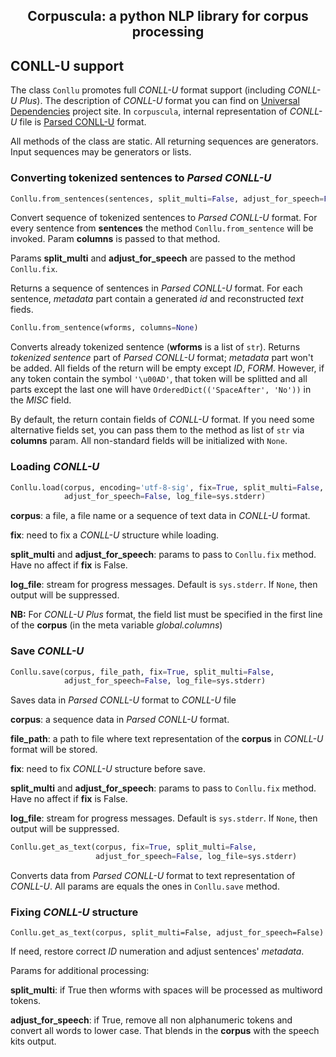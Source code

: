<h2 align="center">Corpuscula: a python NLP library for corpus processing</h2>

## CONLL-U support

The class `Conllu` promotes full *CONLL-U* format support (including *CONLL-U
Plus*). The description of *CONLL-U* format you can find on [Universal
Dependencies](https://universaldependencies.org/format.html) project site.
In `corpuscula`, internal representation of *CONLL-U* file is
[Parsed CONLL-U](https://github.com/fostroll/corpuscula/blob/master/doc/TUTORIAL_PARSED_CONLLU.md)
format.

All methods of the class are static. All returning sequences are generators.
Input sequences may be generators or lists.

### Converting tokenized sentences to *Parsed CONLL-U*

```python
Conllu.from_sentences(sentences, split_multi=False, adjust_for_speech=False, columns=None)
```
Convert sequence of tokenized sentences to *Parsed CONLL-U* format. For every
sentence from **sentences** the method `Conllu.from_sentence` will be invoked.
Param **columns** is passed to that method.

Params **split_multi** and **adjust_for_speech** are passed to the method
`Conllu.fix`.

Returns a sequence of sentences in *Parsed CONLL-U* format. For each 
sentence, *metadata* part contain a generated *id* and reconstructed *text*
fieds.

```python
Conllu.from_sentence(wforms, columns=None)
```
Converts already tokenized sentence (**wforms** is a list of `str`). Returns
*tokenized sentence* part of *Parsed CONLL-U* format; *metadata* part won't be
added. All fields of the return will be empty except *ID*, *FORM*. However, if
any token contain the symbol `'\u00AD'`, that token will be splitted and all
parts except the last one will have `OrderedDict(('SpaceAfter', 'No'))` in the
*MISC* field.

By default, the return contain fields of *CONLL-U* format. If you need some
alternative fields set, you can pass them to the method as list of `str` via
**columns** param. All non-standard fields will be initialized with `None`.

### Loading *CONLL-U*

```python
Conllu.load(corpus, encoding='utf-8-sig', fix=True, split_multi=False,
            adjust_for_speech=False, log_file=sys.stderr)
```
**corpus**: a file, a file name or a sequence of text data in *CONLL-U*
format.

**fix**: need to fix a *CONLL-U* structure while loading.

**split_multi** and **adjust_for_speech**: params to pass to `Conllu.fix`
method. Have no affect if **fix** is False.

**log_file**: stream for progress messages. Default is `sys.stderr`. If
`None`, then output will be suppressed.

**NB:** For *CONLL-U Plus* format, the field list must be specified in the first
line of the **corpus** (in the meta variable *global.columns*)

### Save *CONLL-U*

```python
Conllu.save(corpus, file_path, fix=True, split_multi=False,
            adjust_for_speech=False, log_file=sys.stderr)
```
Saves data in *Parsed CONLL-U* format to *CONLL-U* file

**corpus**: a sequence data in *Parsed CONLL-U* format.

**file_path**: a path to file where text representation of the **corpus**
in *CONLL-U* format will be stored.

**fix**: need to fix *CONLL-U* structure before save.

**split_multi** and **adjust_for_speech**: params to pass to `Conllu.fix`
method. Have no affect if **fix** is False.

**log_file**: stream for progress messages. Default is `sys.stderr`. If
`None`, then output will be suppressed.

```python
Conllu.get_as_text(corpus, fix=True, split_multi=False,
                   adjust_for_speech=False, log_file=sys.stderr)
```
Converts data from *Parsed CONLL-U* format to text representation of
*CONLL-U*. All params are equals the ones in `Conllu.save` method.

### Fixing *CONLL-U* structure

```
Conllu.get_as_text(corpus, split_multi=False, adjust_for_speech=False)
```
If need, restore correct *ID* numeration and adjust sentences' *metadata*.

Params for additional processing:

**split_multi**: if True then wforms with spaces will be processed as
multiword tokens.

**adjust_for_speech**: if True, remove all non alphanumeric tokens and
convert all words to lower case. That blends in the **corpus** with the speech
kits output.
